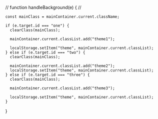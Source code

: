 //
function handleBackground(e) {
//

    const mainClass = mainContainer.current.className;

    if (e.target.id === "one") {
      clearClass(mainClass);

      mainContainer.current.classList.add("theme1");

      localStorage.setItem("theme", mainContainer.current.classList);
    } else if (e.target.id === "two") {
      clearClass(mainClass);

      mainContainer.current.classList.add("theme2");
      localStorage.setItem("theme", mainContainer.current.classList);
    } else if (e.target.id === "three") {
      clearClass(mainClass);

      mainContainer.current.classList.add("theme3");

      localStorage.setItem("theme", mainContainer.current.classList);
    }

}
